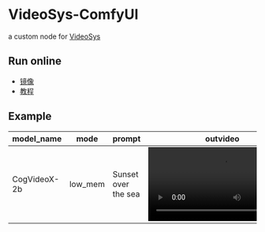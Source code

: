 # VideoSys-ComfyUI
a custom node for [VideoSys](https://github.com/NUS-HPC-AI-Lab/VideoSys)

## Run online
- [镜像](https://www.xiangongyun.com/image/detail/13706bf7-f3e6-4e29-bb97-c79405f5def4)
- [教程]()

## Example

model_name | mode | prompt | outvideo
--- | --- | --- | --- 
CogVideoX-2b | low_mem | Sunset over the sea | <video src="https://github.com/user-attachments/assets/b69a5dab-8cd8-4733-bfd0-23dc6258defd" />

